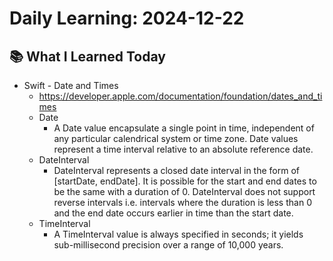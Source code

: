 # Daily Learning: 2024-12-22

## 📚 What I Learned Today
- Swift - Date and Times
    - https://developer.apple.com/documentation/foundation/dates_and_times
    - Date
        - A Date value encapsulate a single point in time, independent of any particular calendrical system or time zone. Date values represent a time interval relative to an absolute reference date.
    - DateInterval
        - DateInterval represents a closed date interval in the form of [startDate, endDate]. It is possible for the start and end dates to be the same with a duration of 0. DateInterval does not support reverse intervals i.e. intervals where the duration is less than 0 and the end date occurs earlier in time than the start date.
    - TimeInterval
        - A TimeInterval value is always specified in seconds; it yields sub-millisecond precision over a range of 10,000 years.
